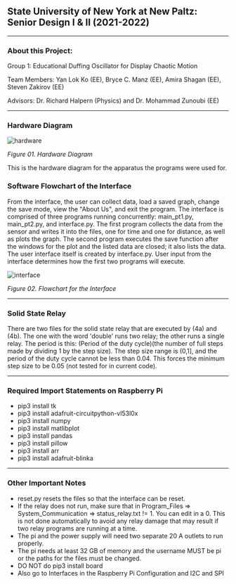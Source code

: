 ## State University of New York at New Paltz: Senior Design I & II (2021-2022)
***
### About this Project:
Group 1: Educational Duffing Oscillator for Display Chaotic Motion

Team Members: Yan Lok Ko (EE), Bryce C. Manz (EE), Amira Shagan (EE), Steven Zakirov (EE)

Advisors: Dr. Richard Halpern (Physics) and Dr. Mohammad Zunoubi (EE)
***

### Hardware Diagram

![hardware](https://user-images.githubusercontent.com/100855196/168207415-3be740d0-8f18-4b6e-a5ba-d93967334297.PNG)

*Figure 01. Hardware Diagram*

This is the hardware diagram for the apparatus the programs were used for.

### Software Flowchart of the Interface
From the interface, the user can collect data, load a saved graph, change the save mode, view the "About Us", and exit the program. The interface is comprised of three programs running concurrently: main_pt1.py, main_pt2.py, and interface.py. The first program collects the data from the sensor and writes it into the files, one for time and one for distance, as well as plots the graph. The second program executes the save function after the windows for the plot and the listed data are closed; it also lists the data. The user interface itself is created by interface.py. User input from the interface determines how the first two programs will execute.

![interface](https://user-images.githubusercontent.com/100855196/168206307-388bd44c-f87f-4ab0-b0ee-81be744a5bc1.PNG)

*Figure 02. Flowchart for the Interface*
***
### Solid State Relay
There are two files for the solid state relay that are executed by (4a) and (4b). The one with the word 'double' runs two relay; the other runs a single relay. The period is this: (Period of the duty cycle)(the number of full steps made by dividing 1 by the step size). The step size range is (0,1], and the period of the duty cycle cannot be less than 0.04. This forces the minimum step size to be 0.05 (not tested for in current code).

***

### Required Import Statements on Raspberry Pi
* pip3 install tk
* pip3 install adafruit-circuitpython-vl53l0x
* pip3 install numpy
* pip3 install matlibplot
* pip3 install pandas
* pip3 install pillow
* pip3 install arr
* pip3 install adafruit-blinka

***

### Other Important Notes
* reset.py resets the files so that the interface can be reset.
* If the relay does not run, make sure that in Program_Files => System_Communication => status_relay.txt != 1. You can edit in a 0. This is not done automatically to avoid any relay damage that may result if two relay programs are running at a time.
* The pi and the power supply will need two separate 20 A outlets to run properly.
* The pi needs at least 32 GB of memory and the username MUST be pi or the paths for the files must be changed.
* DO NOT do pip3 install board 
* Also go to Interfaces in the Raspberry Pi Configuration and I2C and SPI
